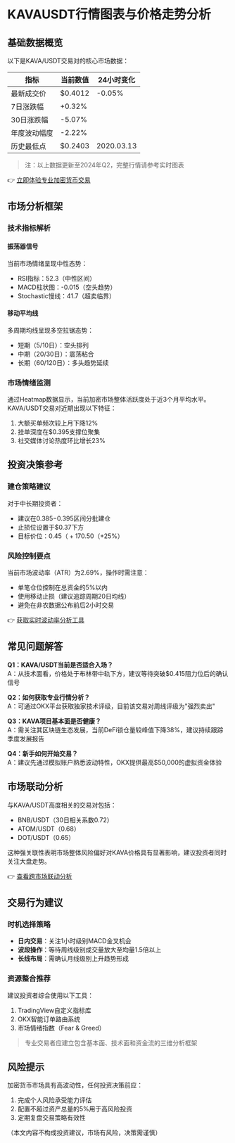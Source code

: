 # KAVAUSDT行情图表与价格走势分析

## 基础数据概览

以下是KAVA/USDT交易对的核心市场数据：

| 指标          | 当前数值       | 24小时变化 |
|---------------|----------------|------------|
| 最新成交价    | $0.4012        | -0.05%     |
| 7日涨跌幅     | +0.32%         |            |
| 30日涨跌幅    | -5.07%         |            |
| 年度波动幅度  | -2.22%         |            |
| 历史最低点    | $0.2403        | 2020.03.13 |

> 注：以上数据更新至2024年Q2，完整行情请参考实时图表

👉 [立即体验专业加密货币交易](https://bit.ly/okx_welcome)

## 市场分析框架

### 技术指标解析

#### 振荡器信号
当前市场情绪呈现中性态势：
- RSI指标：52.3（中性区间）
- MACD柱状图：-0.015（空头趋势）
- Stochastic慢线：41.7（超卖临界）

#### 移动平均线
多周期均线呈现多空拉锯态势：
- 短期（5/10日）：空头排列
- 中期（20/30日）：震荡粘合
- 长期（60/120日）：多头趋势延续

### 市场情绪监测

通过Heatmap数据显示，当前加密市场整体活跃度处于近3个月平均水平。KAVA/USDT交易对近期出现以下特征：
1. 大额买单频次较上月下降12%
2. 挂单深度在$0.395支撑位聚集
3. 社交媒体讨论热度环比增长23%

## 投资决策参考

### 建仓策略建议
对于中长期投资者：
- 建议在$0.385-$0.395区间分批建仓
- 止损位设置于$0.37下方
- 目标价位：$0.45（+17%）/$0.50（+25%）

### 风险控制要点
当前市场波动率（ATR）为2.69%，操作时需注意：
- 单笔仓位控制在总资金的5%以内
- 使用移动止损（建议追踪周期20日均线）
- 避免在非农数据公布前后2小时交易

👉 [获取实时波动率分析工具](https://bit.ly/okx_welcome)

## 常见问题解答

**Q1：KAVA/USDT当前是否适合入场？**  
A：从技术面看，价格处于布林带中轨下方，建议等待突破$0.415阻力位后的确认信号

**Q2：如何获取专业行情分析？**  
A：可通过OKX平台获取独家技术评级，目前该交易对周线评级为"强烈卖出"

**Q3：KAVA项目基本面是否健康？**  
A：需关注其区块链生态发展，当前DeFi锁仓量较峰值下降38%，建议持续跟踪季度发展报告

**Q4：新手如何开始交易？**  
A：建议先通过模拟账户熟悉波动特性，OKX提供最高$50,000的虚拟资金体验

## 市场联动分析

与KAVA/USDT高度相关的交易对包括：
- BNB/USDT（30日相关系数0.72）
- ATOM/USDT（0.68）
- DOT/USDT（0.65）

这种强关联性表明市场整体风险偏好对KAVA价格具有显著影响，建议投资者同时关注大盘走势。

👉 [查看跨市场联动分析](https://bit.ly/okx_welcome)

## 交易行为建议

### 时机选择策略
- **日内交易**：关注1小时级别MACD金叉机会
- **波段操作**：等待周线级别成交量放大至均量1.5倍以上
- **长线布局**：需确认月线级别上升趋势形成

### 资源整合推荐
建议投资者综合使用以下工具：
1. TradingView自定义指标库
2. OKX智能订单路由系统
3. 市场情绪指数（Fear & Greed）

> 专业交易者应建立包含基本面、技术面和资金流的三维分析框架

## 风险提示
加密货币市场具有高波动性，任何投资决策前应：
1. 完成个人风险承受能力评估
2. 配置不超过资产总量的5%用于高风险投资
3. 定期复盘交易策略有效性

（本文内容不构成投资建议，市场有风险，决策需谨慎）